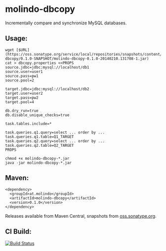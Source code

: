 molindo-dbcopy
==============

Incrementally compare and synchronize MySQL databases.

Usage:
------

    wget [$URL](https://oss.sonatype.org/service/local/repositories/snapshots/content/at/molindo/molindo-dbcopy/0.1.0-SNAPSHOT/molindo-dbcopy-0.1.0-20140210.131708-1.jar)
    cat > dbcopy.properties <<PROPS
    source.jdbc=jdbc:mysql://localhost/db1
    source.user=user1
    source.pass=pw1
    source.pool=2
    
    target.jdbc=jdbc:mysql://localhost/db2
    target.user=user2
    target.pass=pw2
    target.pool=4
    
    db.dry_run=true
    db.disable_unique_checks=true
    
    task.tables.include=*
    
    task.queries.q1.query=select ... order by ...
    task.queries.q1.table=Q1_TARGET
    task.queries.q2.query=select ... order by ...
    task.queries.q2.table=Q2_TARGET
    PROPS
    
    chmod +x molindo-dbcopy-*.jar
    java -jar molindo-dbcopy-*.jar

Maven:
------

    <dependency>
      <groupId>at.molindo</groupId>
      <artifactId>molindo-dbcopy</artifactId>
      <version>0.1.0</version>
    </dependency>

Releases available from Maven Central, snapshots from [oss.sonatype.org](https://oss.sonatype.org/index.html#nexus-search;gav~at.molindo~molindo-dbcopy~~jar~).

CI Build:
---------

[![Build Status](https://travis-ci.org/molindo/molindo-dbcopy.png)](https://travis-ci.org/molindo/molindo-dbcopy)

